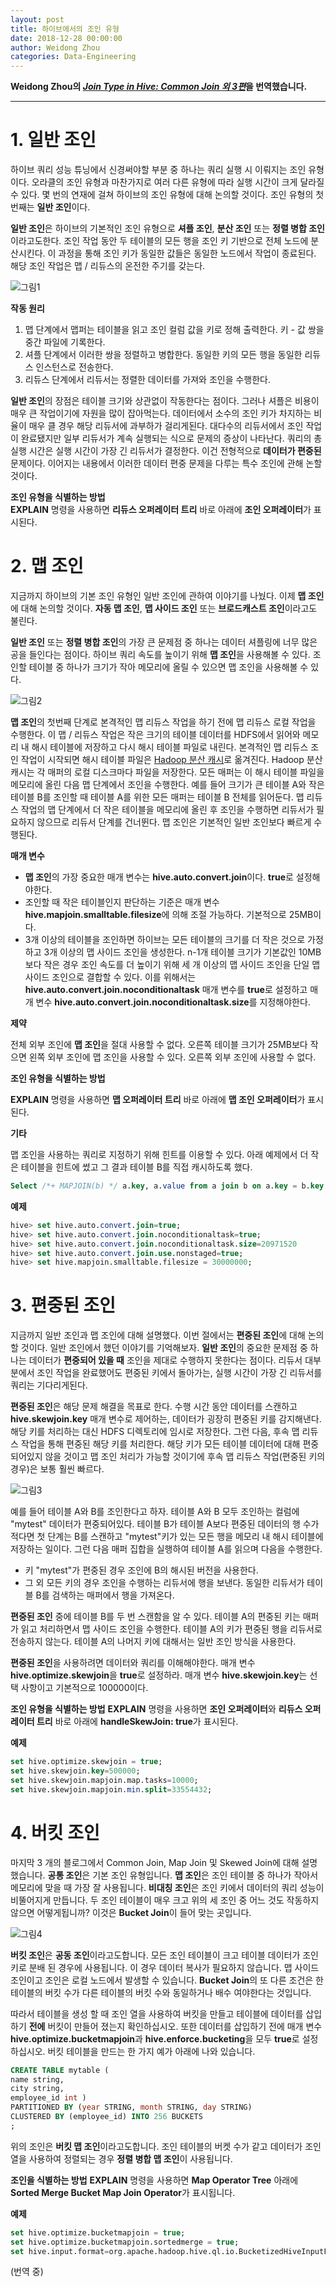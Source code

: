 ```yaml
---
layout: post
title: 하이브에서의 조인 유형
date: 2018-12-28 00:00:00
author: Weidong Zhou
categories: Data-Engineering
---  
```

  
  
**Weidong Zhou의 [*Join Type in Hive: Common Join 외 3편*](https://weidongzhou.wordpress.com/2017/06/06/join-type-in-hive-common-join)을 번역했습니다.**
  
  
- - -

# 1. 일반 조인
  
하이브 쿼리 성능 튜닝에서 신경써야할 부분 중 하나는 쿼리 실행 시 이뤄지는 조인 유형이다. 오라클의 조인 유형과 마찬가지로 여러 다른 유형에 따라 실행 시간이 크게 달라질 수 있다. 몇 번의 연재에 걸쳐 하이브의 조인 유형에 대해 논의할 것이다. 조인 유형의 첫 번째는 **일반 조인**이다.
  
**일반 조인**은 하이브의 기본적인 조인 유형으로 **셔플 조인**, **분산 조인** 또는 **정렬 병합 조인**이라고도한다. 조인 작업 동안 두 테이블의 모든 행을 조인 키 기반으로 전체 노드에 분산시킨다. 이 과정을 통해 조인 키가 동일한 값들은 동일한 노드에서 작업이 종료된다. 해당 조인 작업은 맵 / 리듀스의 온전한 주기를 갖는다.
  
![그림1](https://aldente0630.github.io/assets/join_type_in_hive1.jpg)
  
**작동 원리**
1. 맵 단계에서 맵퍼는 테이블을 읽고 조인 컬럼 값을 키로 정해 출력한다. 키 - 값 쌍을 중간 파일에 기록한다.
2. 셔플 단계에서 이러한 쌍을 정렬하고 병합한다. 동일한 키의 모든 행을 동일한 리듀스 인스턴스로 전송한다.
3. 리듀스 단계에서 리듀서는 정렬한 데이터를 가져와 조인을 수행한다.

**일반 조인**의 장점은 테이블 크기와 상관없이 작동한다는 점이다. 그러나 셔플은 비용이 매우 큰 작업이기에 자원을 많이 잡아먹는다. 데이터에서 소수의 조인 키가 차지하는 비율이 매우 클 경우 해당 리듀서에 과부하가 걸리게된다. 대다수의 리듀서에서 조인 작업이 완료됐지만 일부 리듀서가 계속 실행되는 식으로 문제의 증상이 나타난다. 쿼리의 총 실행 시간은 실행 시간이 가장 긴 리듀서가 결정한다. 이건 전형적으로 **데이터가 편중된** 문제이다. 이어지는 내용에서 이러한 데이터 편중 문제을 다루는 특수 조인에 관해 논할 것이다.

**조인 유형을 식별하는 방법**  
**EXPLAIN** 명령을 사용하면 **리듀스 오퍼레이터 트리** 바로 아래에 **조인 오퍼레이터**가 표시된다.
  
# 2. 맵 조인
  
지금까지 하이브의 기본 조인 유형인 일반 조인에 관하여 이야기를 나눴다. 이제 **맵 조인**에 대해 논의할 것이다. **자동 맵 조인**, **맵 사이드 조인** 또는 **브로드캐스트 조인**이라고도 불린다.

**일반 조인** 또는 **정렬 병합 조인**의 가장 큰 문제점 중 하나는 데이터 셔플링에 너무 많은 공을 들인다는 점이다. 하이브 쿼리 속도를 높이기 위해 **맵 조인**을 사용해볼 수 있다. 조인할 테이블 중 하나가 크기가 작아 메모리에 올릴 수 있으면 맵 조인을 사용해볼 수 있다.
  
![그림2](https://aldente0630.github.io/assets/join_type_in_hive2.jpg)
  
**맵 조인**의 첫번째 단계로 본격적인 맵 리듀스 작업을 하기 전에 맵 리듀스 로컬 작업을 수행한다. 이 맵 / 리듀스 작업은 작은 크기의 테이블 데이터를 HDFS에서 읽어와 메모리 내 해시 테이블에 저장하고 다시 해시 테이블 파일로 내린다. 본격적인 맵 리듀스 조인 작업이 시작되면 해시 테이블 파일은 [Hadoop 분산 캐시](https://hadoop.apache.org/docs/r1.2.1/api/org/apache/hadoop/filecache/DistributedCache.html)로 옮겨진다. Hadoop 분산 캐시는 각 매퍼의 로컬 디스크마다 파일을 저장한다. 모든 매퍼는 이 해시 테이블 파일을 메모리에 올린 다음 맵 단계에서 조인을 수행한다. 예를 들어 크기가 큰 테이블 A와 작은 테이블 B를 조인할 때 테이블 A를 위한 모든 매퍼는 테이블 B 전체를 읽어둔다. 맵 리듀스 작업의 맵 단계에서 더 작은 테이블을 메모리에 올린 후 조인을 수행하면 리듀서가 필요하지 않으므로 리듀서 단계를 건너뛴다. 맵 조인은 기본적인 일반 조인보다 빠르게 수행된다.

**매개 변수**

* **맵 조인**의 가장 중요한 매개 변수는 **hive.auto.convert.join**이다. **true**로 설정해야한다.
* 조인할 때 작은 테이블인지 판단하는 기준은 매개 변수 **hive.mapjoin.smalltable.filesize**에 의해 조절 가능하다. 기본적으로 25MB이다.
* 3개 이상의 테이블을 조인하면 하이브는 모든 테이블의 크기를 더 작은 것으로 가정하고 3개 이상의 맵 사이드 조인을 생성한다. n-1개 테이블 크기가 기본값인 10MB보다 작은 경우 조인 속도를 더 높이기 위해 세 개 이상의 맵 사이드 조인을 단일 맵 사이드 조인으로 결합할 수 있다. 이를 위해서는 **hive.auto.convert.join.noconditionaltask** 매개 변수를 **true**로 설정하고 매개 변수 **hive.auto.convert.join.noconditionaltask.size**를 지정해야한다.

**제약**

전체 외부 조인에 **맵 조인**을 절대 사용할 수 없다. 오른쪽 테이블 크기가 25MB보다 작으면 왼쪽 외부 조인에 맵 조인을 사용할 수 있다. 오른쪽 외부 조인에 사용할 수 없다.

**조인 유형을 식별하는 방법**
  
**EXPLAIN** 명령을 사용하면 **맵 오퍼레이터 트리** 바로 아래에 **맵 조인 오퍼레이터**가 표시된다.

**기타**  
  
맵 조인을 사용하는 쿼리로 지정하기 위해 힌트를 이용할 수 있다. 아래 예제에서 더 작은 테이블을 힌트에 썼고 그 결과 테이블 B를 직접 캐시하도록 했다.
  
```sql
Select /*+ MAPJOIN(b) */ a.key, a.value from a join b on a.key = b.key
```
  
**예제**  
  
```sql
hive> set hive.auto.convert.join=true;
hive> set hive.auto.convert.join.noconditionaltask=true;
hive> set hive.auto.convert.join.noconditionaltask.size=20971520
hive> set hive.auto.convert.join.use.nonstaged=true;
hive> set hive.mapjoin.smalltable.filesize = 30000000; 
```
  
# 3. 편중된 조인
  
지금까지 일반 조인과 맵 조인에 대해 설명했다. 이번 절에서는 **편중된 조인**에 대해 논의할 것이다. 일반 조인에서 했던 이야기를 기억해보자. **일반 조인**의 중요한 문제점 중 하나는 데이터가 **편중되어 있을 때** 조인을 제대로 수행하지 못한다는 점이다. 리듀서 대부분에서 조인 작업을 완료했어도 편중된 키에서 돌아가는, 실행 시간이 가장 긴 리듀서를 쿼리는 기다리게된다.
  
**편중된 조인**은 해당 문제 해결을 목표로 한다. 수행 시간 동안 데이터를 스캔하고 **hive.skewjoin.key** 매개 변수로 제어하는, 데이터가 굉장히 편중된 키를 감지해낸다. 해당 키를 처리하는 대신 HDFS 디렉토리에 임시로 저장한다. 그런 다음, 후속 맵 리듀스 작업을 통해 편중된 해당 키를 처리한다. 해당 키가 모든 테이블 데이터에 대해 편중되어있지 않을 것이고 맵 조인 처리가 가능할 것이기에 후속 맵 리듀스 작업(편중된 키의 경우)은 보통 훨씬 빠르다.
  
![그림3](https://aldente0630.github.io/assets/join_type_in_hive3.jpg)
  
예를 들어 테이블 A와 B를 조인한다고 하자. 테이블 A와 B 모두 조인하는 컬럼에 "mytest" 데이터가 편중되어있다. 테이블 B가 테이블 A보다 편중된 데이터의 행 수가 적다면 첫 단계는 B를 스캔하고 "mytest"키가 있는 모든 행을 메모리 내 해시 테이블에 저장하는 일이다. 그런 다음 매퍼 집합을 실행하여 테이블 A를 읽으며 다음을 수행한다.
  
* 키 "mytest"가 편중된 경우 조인에 B의 해시된 버전을 사용한다.
* 그 외 모든 키의 경우 조인을 수행하는 리듀서에 행을 보낸다. 동일한 리듀서가 테이블 B를 검색하는 매퍼에서 행을 가져온다.
  
**편중된 조인** 중에 테이블 B를 두 번 스캔함을 알 수 있다. 테이블 A의 편중된 키는 매퍼가 읽고 처리하면서 맵 사이드 조인을 수행한다. 테이블 A의 키가 편중된 행을 리듀서로 전송하지 않는다. 테이블 A의 나머지 키에 대해서는 일반 조인 방식을 사용한다.
  
**편중된 조인**을 사용하려면 데이터와 쿼리를 이해해야한다. 매개 변수 **hive.optimize.skewjoin**을 **true**로 설정하라. 매개 변수 **hive.skewjoin.key**는 선택 사항이고 기본적으로 100000이다.
  
**조인 유형을 식별하는 방법**
**EXPLAIN** 명령을 사용하면 **조인 오퍼레이터**와 **리듀스 오퍼레이터 트리** 바로 아래에 **handleSkewJoin: true**가 표시된다.
  
**예제**  
  
```sql
set hive.optimize.skewjoin = true;
set hive.skewjoin.key=500000;
set hive.skewjoin.mapjoin.map.tasks=10000;
set hive.skewjoin.mapjoin.min.split=33554432;
```
  
# 4. 버킷 조인
  
마지막 3 개의 블로그에서 Common Join, Map Join 및 Skewed Join에 대해 설명했습니다. **공통 조인**은 기본 조인 유형입니다. **맵 조인**은 조인 테이블 중 하나가 작아서 메모리에 맞을 때 가장 잘 사용됩니다. **비대칭 조인**은 조인 키에서 데이터의 쿼리 성능이 비뚤어지게 만듭니다. 두 조인 테이블이 매우 크고 위의 세 조인 중 어느 것도 작동하지 않으면 어떻게됩니까? 이것은 **Bucket Join**이 들어 맞는 곳입니다.
  
![그림4](https://aldente0630.github.io/assets/join_type_in_hive4.jpg)
  
**버킷 조인**은 **공동 조인**이라고도합니다. 모든 조인 테이블이 크고 테이블 데이터가 조인 키로 분배 된 경우에 사용됩니다. 이 경우 데이터 복사가 필요하지 않습니다. 맵 사이드 조인이고 조인은 로컬 노드에서 발생할 수 있습니다. **Bucket Join**의 또 다른 조건은 한 테이블의 버킷 수가 다른 테이블의 버킷 수와 동일하거나 배수 여야한다는 것입니다.
  
따라서 테이블을 생성 할 때 조인 열을 사용하여 버킷을 만들고 테이블에 데이터를 삽입하기 **전에** 버킷이 만들어 졌는지 확인하십시오. 또한 데이터를 삽입하기 전에 매개 변수 **hive.optimize.bucketmapjoin**과 **hive.enforce.bucketing**을 모두 **true**로 설정하십시오. 버킷 테이블을 만드는 한 가지 예가 아래에 나와 있습니다.
   
```sql
CREATE TABLE mytable (  
name string,     
city string,    
employee_id int )   
PARTITIONED BY (year STRING, month STRING, day STRING)  
CLUSTERED BY (employee_id) INTO 256 BUCKETS 
;
```
  
위의 조인은 **버킷 맵 조인**이라고도합니다. 조인 테이블의 버켓 수가 같고 데이터가 조인 열을 사용하여 정렬되는 경우 **정렬 병합 맵 조인**이 사용됩니다.
  
**조인을 식별하는 방법**
**EXPLAIN** 명령을 사용하면 **Map Operator Tree** 아래에 **Sorted Merge Bucket Map Join Operator**가 표시됩니다.
  
**예제**  
  
```sql
set hive.optimize.bucketmapjoin = true;
set hive.optimize.bucketmapjoin.sortedmerge = true;
set hive.input.format=org.apache.hadoop.hive.ql.io.BucketizedHiveInputFormat;
```
  
(번역 중)
